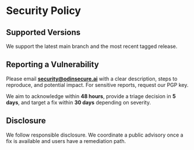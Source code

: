 # Security Policy

## Supported Versions
We support the latest main branch and the most recent tagged release.

## Reporting a Vulnerability
Please email **security@odinsecure.ai** with a clear description, steps to reproduce, and potential impact.
For sensitive reports, request our PGP key.

We aim to acknowledge within **48 hours**, provide a triage decision in **5 days**, and target a fix within **30 days**
depending on severity.

## Disclosure
We follow responsible disclosure. We coordinate a public advisory once a fix is available and users have a remediation path.
